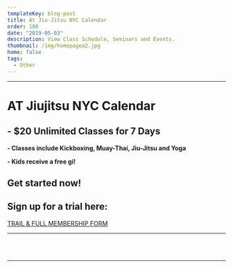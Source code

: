```yaml
---
templateKey: blog-post
title: At Jiu-Jitsu NYC Calendar
order: 100
date: "2019-05-03"
description: View Class Schedule, Seminars and Events.
thumbnail: /img/homepagea2.jpg
home: false
tags:
  - Other
---
```


---

# AT Jiujitsu NYC Calendar

## **\-** **\$20 Unlimited Classes for 7 Days**

**\- Classes include Kickboxing, Muay-Thai, Jiu-Jitsu and Yoga**

**\- Kids receive a free gi!**

## Get started now!

## Sign up for a trial here:

<a href="https://www.maonrails.com/signup/member/8s6">TRAIL & FULL MEMBERSHIP FORM</a>

---

<br />

<div class="maonrails-schedule maonrails-frame-container" attr-gym="DL7vA"></div>

<br />

---
